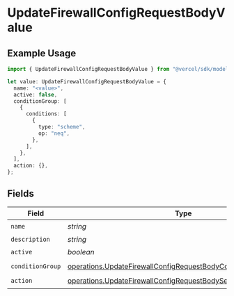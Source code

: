 # UpdateFirewallConfigRequestBodyValue

## Example Usage

```typescript
import { UpdateFirewallConfigRequestBodyValue } from "@vercel/sdk/models/operations/updatefirewallconfig.js";

let value: UpdateFirewallConfigRequestBodyValue = {
  name: "<value>",
  active: false,
  conditionGroup: [
    {
      conditions: [
        {
          type: "scheme",
          op: "neq",
        },
      ],
    },
  ],
  action: {},
};
```

## Fields

| Field                                                                                                                                                | Type                                                                                                                                                 | Required                                                                                                                                             | Description                                                                                                                                          |
| ---------------------------------------------------------------------------------------------------------------------------------------------------- | ---------------------------------------------------------------------------------------------------------------------------------------------------- | ---------------------------------------------------------------------------------------------------------------------------------------------------- | ---------------------------------------------------------------------------------------------------------------------------------------------------- |
| `name`                                                                                                                                               | *string*                                                                                                                                             | :heavy_check_mark:                                                                                                                                   | N/A                                                                                                                                                  |
| `description`                                                                                                                                        | *string*                                                                                                                                             | :heavy_minus_sign:                                                                                                                                   | N/A                                                                                                                                                  |
| `active`                                                                                                                                             | *boolean*                                                                                                                                            | :heavy_check_mark:                                                                                                                                   | N/A                                                                                                                                                  |
| `conditionGroup`                                                                                                                                     | [operations.UpdateFirewallConfigRequestBodyConditionGroup](../../models/operations/updatefirewallconfigrequestbodyconditiongroup.md)[]               | :heavy_check_mark:                                                                                                                                   | N/A                                                                                                                                                  |
| `action`                                                                                                                                             | [operations.UpdateFirewallConfigRequestBodySecurityRequest3Action](../../models/operations/updatefirewallconfigrequestbodysecurityrequest3action.md) | :heavy_check_mark:                                                                                                                                   | N/A                                                                                                                                                  |